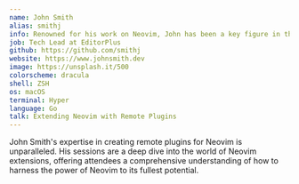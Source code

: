 ```yaml
---
name: John Smith
alias: smithj
info: Renowned for his work on Neovim, John has been a key figure in the Neovim community.
job: Tech Lead at EditorPlus
github: https://github.com/smithj
website: https://www.johnsmith.dev
image: https://unsplash.it/500
colorscheme: dracula
shell: ZSH
os: macOS
terminal: Hyper
language: Go
talk: Extending Neovim with Remote Plugins
---
```


John Smith's expertise in creating remote plugins for Neovim is unparalleled. His sessions are a deep dive into the world of Neovim extensions, offering attendees a comprehensive understanding of how to harness the power of Neovim to its fullest potential.

